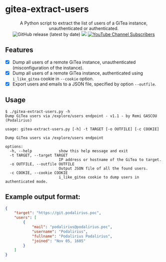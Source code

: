# gitea-extract-users

<p align="center">
  A Python script to extract the list of users of a GiTea instance, unauthenticated or authenticated.
  <br>
  <img alt="GitHub release (latest by date)" src="https://img.shields.io/github/v/release/p0dalirius/gitea-extract-users">
  <a href="https://twitter.com/intent/follow?screen_name=podalirius_" title="Follow"><img src="https://img.shields.io/twitter/follow/podalirius_?label=Podalirius&style=social"></a>
  <a href="https://www.youtube.com/c/Podalirius_?sub_confirmation=1" title="Subscribe"><img alt="YouTube Channel Subscribers" src="https://img.shields.io/youtube/channel/subscribers/UCF_x5O7CSfr82AfNVTKOv_A?style=social"></a>
  <br>
</p>

## Features

 - [x] Dump all users of a remote GiTea instance, unauthenticated (misconfiguration of the instance).
 - [x] Dump all users of a remote GiTea instance, authenticated using `i_like_gitea` cookie in `--cookie` option.
 - [x] Export users and emails to a JSON file, specified by option `--outfile`.

## Usage

```
$ ./gitea-extract-users.py -h
Dump GiTea users via /explore/users endpoint - v1.1 - by Remi GASCOU (Podalirius)

usage: gitea-extract-users.py [-h] -t TARGET [-o OUTFILE] [-c COOKIE]

Dump GiTea users via /explore/users endpoint

options:
  -h, --help            show this help message and exit
  -t TARGET, --target TARGET
                        IP address or hostname of the GiTea to target.
  -o OUTFILE, --outfile OUTFILE
                        Output JSON file of all the found users.
  -c COOKIE, --cookie COOKIE
                        i_like_gitea cookie to dump users in authenticated mode.
```

## Example output format:

```json
{
    "target": "https://git.podalirius.poc",
    "users": [
        {
            "mail": "podalirius@podalirius.poc",
            "username": "Podalirius",
            "fullname": "Podalirius Podalirius",
            "joined": "Nov 05, 1605"
        }
    ]
}
```
